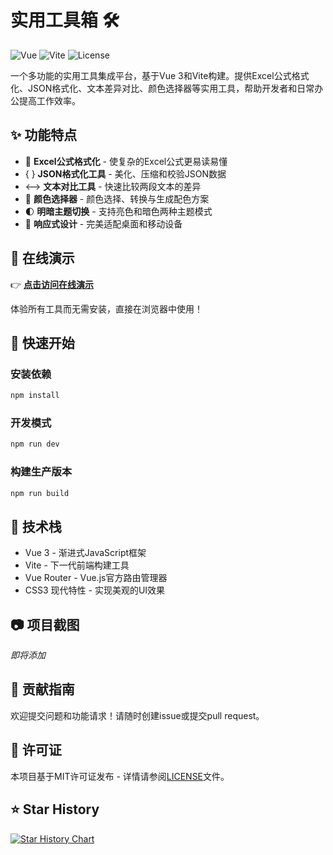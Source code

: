 # 实用工具箱 🛠️

![Vue](https://img.shields.io/badge/Vue.js-3.x-4FC08D?style=flat-square&logo=vue.js)
![Vite](https://img.shields.io/badge/Vite-latest-646CFF?style=flat-square&logo=vite)
![License](https://img.shields.io/badge/License-MIT-blue?style=flat-square)

一个多功能的实用工具集成平台，基于Vue 3和Vite构建。提供Excel公式格式化、JSON格式化、文本差异对比、颜色选择器等实用工具，帮助开发者和日常办公提高工作效率。

## ✨ 功能特点

- 🔄 **Excel公式格式化** - 使复杂的Excel公式更易读易懂
- { } **JSON格式化工具** - 美化、压缩和校验JSON数据
- ⟷ **文本对比工具** - 快速比较两段文本的差异
- 🎨 **颜色选择器** - 颜色选择、转换与生成配色方案
- 🌓 **明暗主题切换** - 支持亮色和暗色两种主题模式
- 📱 **响应式设计** - 完美适配桌面和移动设备

## 🌈 在线演示

👉 **[点击访问在线演示](https://qgao233.github.io/mermaid-widgets/#/)**

体验所有工具而无需安装，直接在浏览器中使用！

## 🚀 快速开始

### 安装依赖

```bash
npm install
```

### 开发模式

```bash
npm run dev
```

### 构建生产版本

```bash
npm run build
```

## 🔧 技术栈

- Vue 3 - 渐进式JavaScript框架
- Vite - 下一代前端构建工具
- Vue Router - Vue.js官方路由管理器
- CSS3 现代特性 - 实现美观的UI效果

## 📷 项目截图

*即将添加*

## 🤝 贡献指南

欢迎提交问题和功能请求！请随时创建issue或提交pull request。

## 📝 许可证

本项目基于MIT许可证发布 - 详情请参阅[LICENSE](LICENSE)文件。

## ⭐ Star History

[![Star History Chart](https://api.star-history.com/svg?repos=mermaid-widgets/mermaid-widgets&type=Date)](https://www.star-history.com/#mermaid-widgets/mermaid-widgets&Date) 
